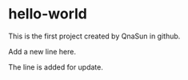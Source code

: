 # hello-world
This is the first project created by QnaSun in github.

Add a new line here.

The line is added for update.
